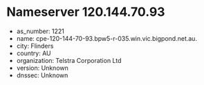 # Nameserver 120.144.70.93

* as_number: 1221
* name: cpe-120-144-70-93.bpw5-r-035.win.vic.bigpond.net.au.
* city: Flinders
* country: AU
* organization: Telstra Corporation Ltd
* version: Unknown
* dnssec: Unknown
